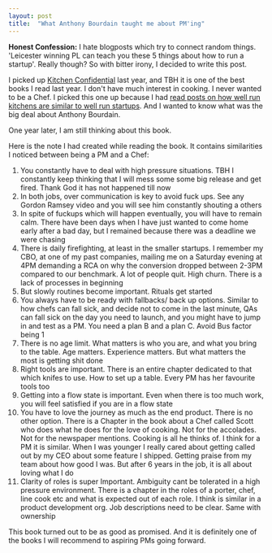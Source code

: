 ```yaml
---
layout: post
title:  "What Anthony Bourdain taught me about PM'ing"
---
```


**Honest Confession:** I hate blogposts which try to connect random things. 'Leicester winning PL can teach you these 5 things about how to run a startup'. Really though? So with bitter irony, I decided to write this post.


I picked up [Kitchen Confidential](https://www.goodreads.com/book/show/33313.Kitchen_Confidential) last year, and TBH it is one of the best books I read last year. I don't have much interest in cooking. I never wanted to be a Chef. I picked this one up because I had [read posts on how well run kitchens are similar to well run startups](https://firstround.com/review/why-soldiers-and-chefs-make-the-best-product-managers/). And I wanted to know what was the big deal about Anthony Bourdain.

One year later, I am still thinking about this book.

Here is the note I had created while reading the book. It contains similarities I noticed between being a PM and a Chef:

1. You constantly have to deal with high pressure situations. TBH I constantly keep thinking that I will mess some some big release and get fired. Thank God it has not happened till now
2. In both jobs, over communication is key to avoid fuck ups. See any Gordon Ramsey video and you will see him constantly shouting a others
3. In spite of fuckups which will happen eventually, you will have to remain calm. There have been days when I have just wanted to come home early after a bad day, but I remained because there was a deadline we were chasing
4. There is daily firefighting, at least in the smaller startups. I remember my CBO, at one of my past companies, mailing me on a Saturday evening at 4PM demanding a RCA on why the conversion dropped between 2-3PM compared to our benchmark. A lot of people quit. High churn. There is a lack of processes in beginning
5. But slowly routines become important. Rituals get started
6. You always have to be ready with fallbacks/ back up options. Similar to how chefs can fall sick, and decide not to come in the last minute, QAs can fall sick on the day you need to launch, and you might have to jump in and test as a PM. You need a plan B and a plan C. Avoid Bus factor being 1
7. There is no age limit. What matters is who you are, and what you bring to the table. Age matters. Experience matters. But what matters the most is getting shit done
8. Right tools are important. There is an entire chapter dedicated to that which knifes to use. How to set up a table. Every PM has her favourite tools too
9. Getting into a flow state is important. Even when there is too much work, you will feel satisfied if you are in a flow state
10. You have to love the journey as much as the end product. There is no other option. There is a Chapter in the book about a Chef called Scott who does what he does for the love of cooking. Not for the accolades. Not for the newspaper mentions. Cooking is all he thinks of. I think for a PM it is similar. When I was younger I really cared about getting called out by my CEO about some feature I shipped. Getting praise from my team about how good I was. But after 6 years in the job, it is all about loving what I do
10. Clarity of roles is super Important. Ambiguity cant be tolerated in a high pressure environment. There is a chapter in the roles of a porter, chef, line cook etc and what is expected out of each role. I think is similar in a product development org. Job descriptions need to be clear. Same with ownership

This book turned out to be as good as promised. And it is definitely one of the books I will recommend to aspiring PMs going forward.
